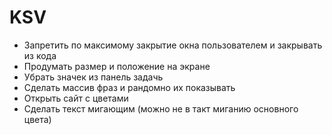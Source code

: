 # KSV
- Запретить по максимому закрытие окна пользователем и закрывать из кода
- Продумать размер и положение на экране
- Убрать значек из панель задачь
- Сделать массив фраз и рандомно их показывать
- Открыть сайт с цветами
- Сделать текст мигающим (можно не в такт миганию основного цвета)
